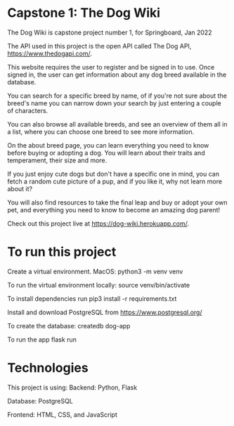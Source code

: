 # Capstone 1: The Dog Wiki
The Dog Wiki is capstone project number 1, for Springboard, Jan 2022

The API used in this project is the open API called The Dog API, https://www.thedogapi.com/.

This website requires the user to register and be signed in to use.
Once signed in, the user can get information about any dog breed available in the database.

You can search for a specific breed by name, of if you're not sure about the breed's name you can narrow down your search by just entering a couple of characters.

You can also browse all available breeds, and see an overview of them all in a list, where you can choose one breed to see more information.

On the about breed page, you can learn everything you need to know before buying or adopting a dog. You will learn about their traits and temperament, their size and more.

If you just enjoy cute dogs but don't have a specific one in mind, you can fetch a random cute picture of a pup, and if you like it, why not learn more about it?

You will also find resources to take the final leap and buy or adopt your own pet, and everything you need to know to become an amazing dog parent!

Check out this project live at https://dog-wiki.herokuapp.com/.

# To run this project
Create a virtual environment.
MacOS:
python3 -m venv venv

To run the virtual environment locally:
source venv/bin/activate

To install dependencies run
pip3 install -r requirements.txt

Install and download PostgreSQL from https://www.postgresql.org/

To create the database:
createdb dog-app

To run the app
flask run

# Technologies
This project is using:
Backend:
Python, Flask

Database:
PostgreSQL

Frontend:
HTML, CSS, and JavaScript

